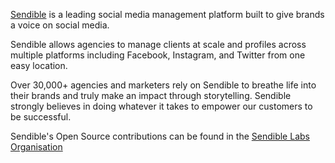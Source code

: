 [Sendible](https://sendible.com) is a leading social media management platform built to give brands a voice on social media.

Sendible allows agencies to manage clients at scale and profiles across multiple platforms including Facebook, Instagram, and Twitter from one easy location.

Over 30,000+ agencies and marketers rely on Sendible to breathe life into their brands and truly make an impact through storytelling.
Sendible strongly believes in doing whatever it takes to empower our customers to be successful.

Sendible's Open Source contributions can be found in the [Sendible Labs Organisation](https://github.com/sendible-labs)
